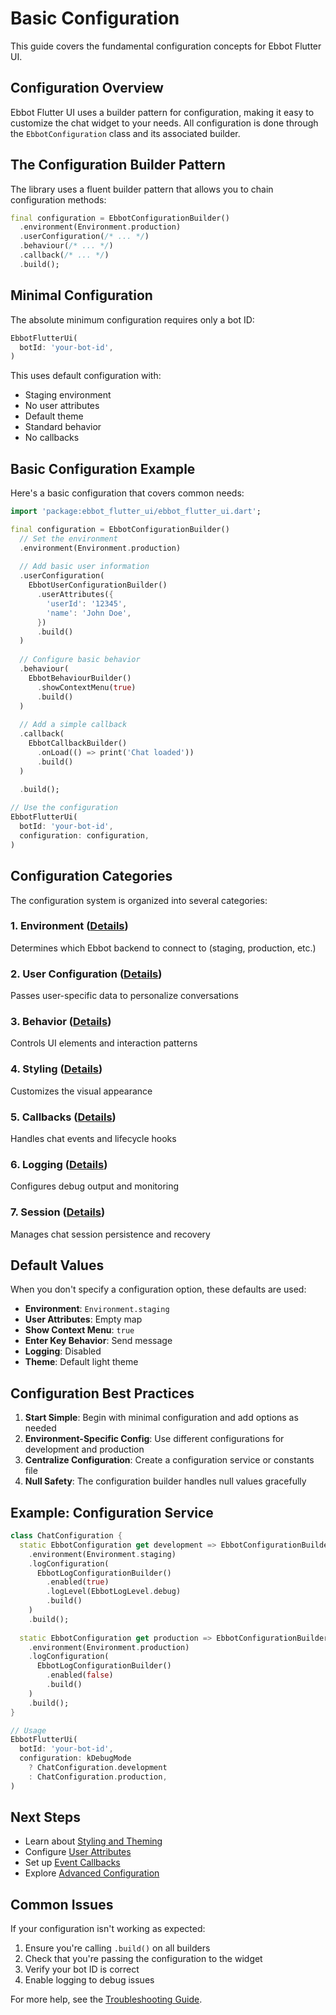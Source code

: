 # Basic Configuration

This guide covers the fundamental configuration concepts for Ebbot Flutter UI.

## Configuration Overview

Ebbot Flutter UI uses a builder pattern for configuration, making it easy to customize the chat widget to your needs. All configuration is done through the `EbbotConfiguration` class and its associated builder.

## The Configuration Builder Pattern

The library uses a fluent builder pattern that allows you to chain configuration methods:

```dart
final configuration = EbbotConfigurationBuilder()
  .environment(Environment.production)
  .userConfiguration(/* ... */)
  .behaviour(/* ... */)
  .callback(/* ... */)
  .build();
```

## Minimal Configuration

The absolute minimum configuration requires only a bot ID:

```dart
EbbotFlutterUi(
  botId: 'your-bot-id',
)
```

This uses default configuration with:
- Staging environment
- No user attributes
- Default theme
- Standard behavior
- No callbacks

## Basic Configuration Example

Here's a basic configuration that covers common needs:

```dart
import 'package:ebbot_flutter_ui/ebbot_flutter_ui.dart';

final configuration = EbbotConfigurationBuilder()
  // Set the environment
  .environment(Environment.production)
  
  // Add basic user information
  .userConfiguration(
    EbbotUserConfigurationBuilder()
      .userAttributes({
        'userId': '12345',
        'name': 'John Doe',
      })
      .build()
  )
  
  // Configure basic behavior
  .behaviour(
    EbbotBehaviourBuilder()
      .showContextMenu(true)
      .build()
  )
  
  // Add a simple callback
  .callback(
    EbbotCallbackBuilder()
      .onLoad(() => print('Chat loaded'))
      .build()
  )
  
  .build();

// Use the configuration
EbbotFlutterUi(
  botId: 'your-bot-id',
  configuration: configuration,
)
```

## Configuration Categories

The configuration system is organized into several categories:

### 1. **Environment** ([Details](./environments.md))
Determines which Ebbot backend to connect to (staging, production, etc.)

### 2. **User Configuration** ([Details](./user-attributes.md))
Passes user-specific data to personalize conversations

### 3. **Behavior** ([Details](./behavior.md))
Controls UI elements and interaction patterns

### 4. **Styling** ([Details](./styling.md))
Customizes the visual appearance

### 5. **Callbacks** ([Details](./callbacks.md))
Handles chat events and lifecycle hooks

### 6. **Logging** ([Details](./logging.md))
Configures debug output and monitoring

### 7. **Session** ([Details](./advanced.md#session-management))
Manages chat session persistence and recovery

## Default Values

When you don't specify a configuration option, these defaults are used:

- **Environment**: `Environment.staging`
- **User Attributes**: Empty map
- **Show Context Menu**: `true`
- **Enter Key Behavior**: Send message
- **Logging**: Disabled
- **Theme**: Default light theme

## Configuration Best Practices

1. **Start Simple**: Begin with minimal configuration and add options as needed
2. **Environment-Specific Config**: Use different configurations for development and production
3. **Centralize Configuration**: Create a configuration service or constants file
4. **Null Safety**: The configuration builder handles null values gracefully

## Example: Configuration Service

```dart
class ChatConfiguration {
  static EbbotConfiguration get development => EbbotConfigurationBuilder()
    .environment(Environment.staging)
    .logConfiguration(
      EbbotLogConfigurationBuilder()
        .enabled(true)
        .logLevel(EbbotLogLevel.debug)
        .build()
    )
    .build();
    
  static EbbotConfiguration get production => EbbotConfigurationBuilder()
    .environment(Environment.production)
    .logConfiguration(
      EbbotLogConfigurationBuilder()
        .enabled(false)
        .build()
    )
    .build();
}

// Usage
EbbotFlutterUi(
  botId: 'your-bot-id',
  configuration: kDebugMode 
    ? ChatConfiguration.development 
    : ChatConfiguration.production,
)
```

## Next Steps

- Learn about [Styling and Theming](./styling.md)
- Configure [User Attributes](./user-attributes.md)
- Set up [Event Callbacks](./callbacks.md)
- Explore [Advanced Configuration](./advanced.md)

## Common Issues

If your configuration isn't working as expected:

1. Ensure you're calling `.build()` on all builders
2. Check that you're passing the configuration to the widget
3. Verify your bot ID is correct
4. Enable logging to debug issues

For more help, see the [Troubleshooting Guide](./troubleshooting.md).